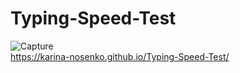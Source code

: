 # Typing-Speed-Test
![Capture](https://user-images.githubusercontent.com/77194094/135271365-a169c65d-d577-4327-a051-68a062f43c27.PNG)<br>
https://karina-nosenko.github.io/Typing-Speed-Test/
